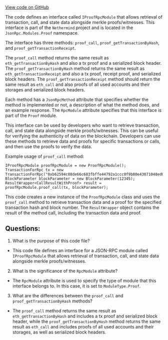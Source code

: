 [View code on GitHub](https://github.com/nethermindeth/nethermind/Nethermind.JsonRpc/Modules/Proof/IProofRpcModule.cs)

The code defines an interface called `IProofRpcModule` that allows retrieval of transaction, call, and state data alongside merkle proofs/witnesses. This interface is part of the `Nethermind` project and is located in the `JsonRpc.Modules.Proof` namespace. 

The interface has three methods: `proof_call`, `proof_getTransactionByHash`, and `proof_getTransactionReceipt`. 

The `proof_call` method returns the same result as `eth_getTransactionByHash` and also a tx proof and a serialized block header. The `proof_getTransactionByHash` method returns the same result as `eth_getTransactionReceipt` and also a tx proof, receipt proof, and serialized block headers. The `proof_getTransactionReceipt` method should return the same result as `eth_call` and also proofs of all used accounts and their storages and serialized block headers.

Each method has a `JsonRpcMethod` attribute that specifies whether the method is implemented or not, a description of what the method does, and an example response. The `RpcModule` attribute specifies that this interface is part of the `Proof` module.

This interface can be used by developers who want to retrieve transaction, call, and state data alongside merkle proofs/witnesses. This can be useful for verifying the authenticity of data on the blockchain. Developers can use these methods to retrieve data and proofs for specific transactions or calls, and then use the proofs to verify the data. 

Example usage of `proof_call` method:

```
IProofRpcModule proofRpcModule = new ProofRpcModule();
TransactionForRpc tx = new TransactionForRpc("0xb62594c08de66c683fbffe44792a1ccc0f9b80e43071048ed03c18a71fd3c19a");
BlockParameter blockParameter = new BlockParameter(12345);
ResultWrapper<CallResultWithProof> result = proofRpcModule.proof_call(tx, blockParameter);
```

This code creates a new instance of the `ProofRpcModule` class and uses the `proof_call` method to retrieve transaction data and a proof for the specified transaction hash and block number. The `ResultWrapper` object contains the result of the method call, including the transaction data and proof.
## Questions: 
 1. What is the purpose of this code file?
- This code file defines an interface for a JSON-RPC module called `IProofRpcModule` that allows retrieval of transaction, call, and state data alongside merkle proofs/witnesses.

2. What is the significance of the `RpcModule` attribute?
- The `RpcModule` attribute is used to specify the type of module that this interface belongs to. In this case, it is set to `ModuleType.Proof`.

3. What are the differences between the `proof_call` and `proof_getTransactionByHash` methods?
- The `proof_call` method returns the same result as `eth_getTransactionByHash` and includes a tx proof and serialized block header, while the `proof_getTransactionByHash` method returns the same result as `eth_call` and includes proofs of all used accounts and their storages, as well as serialized block headers.